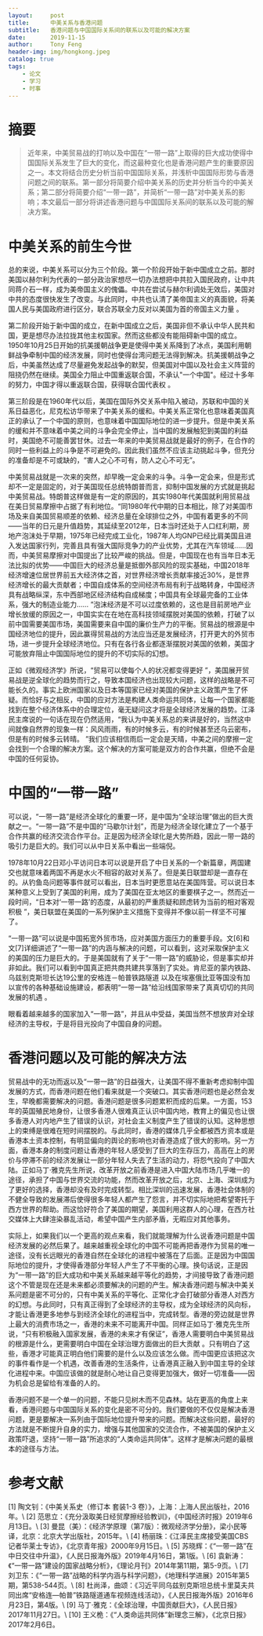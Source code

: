 ```yaml
---
layout:     post
title:      中美关系与香港问题
subtitle:   香港问题与中国国际关系间的联系以及可能的解决方案
date:       2019-11-15
author:     Tony Feng
header-img: img/hongkong.jpeg
catalog: true
tags:
    - 论文
    - 学习
    - 时事
---
```


# 摘要
>近年来，中美贸易战的打响以及中国在“一带一路”上取得的巨大成功使得中国国际关系发生了巨大的变化，而这最种变化也是香港问题产生的重要原因之一。本文将结合历史分析当前中国国际关系，并浅析中国国际形势与香港问题之间的联系。第一部分将简要介绍中美关系的历史并分析当今的中美关系；第二部分将简要介绍“一带一路”，并简析“一带一路”对中美关系的影响；本文最后一部分将讲述香港问题与中国国际关系间的联系以及可能的解决方案。

# 中美关系的前生今世

总的来说，中美关系可以分为三个阶段。第一个阶段开始于新中国成立之前。那时美国以赫尔利为代表的一部分政治家想尽一切办法想把中共拉入国民政府，让中共同蒋介石一样，成为美帝国主义的傀儡。中共在尝试与赫尔利调处无效后，美国对中共的态度很快发生了改变。与此同时，中共也认清了美帝国主义的真面貌，将美国人民与美国政府进行区分，联合苏联全力反对以美国为首的帝国主义力量 。

第二阶段开始于新中国的成立，在新中国成立之后，美国非但不承认中华人民共和国，更是想尽办法拉拢其他主权国家。然而这些都没有能阻碍新中国的成立。1950年10月25日开始的抗美援朝战争更是使得中美关系降到了冰点，美国利用朝鲜战争牵制中国的经济发展，同时也使得台湾问题无法得到解决。抗美援朝战争之后，中美虽然达成了尽量避免发起战争的默契，但美国对中国以及社会主义阵营的阻挠仍然在继续。美国全力阻止中国重返联合国，不承认"一个中国"。经过十多年的努力，中国才得以重返联合国，获得联合国代表权 。

第三阶段是在1960年代以后，美国在国际外交关系中陷入被动，苏联和中国的关系日益恶化，尼克松访华带来了中美关系的缓和。中美关系正常化也意味着美国真正的承认了一个中国的原则，也意味着中国国际地位的进一步提升。但是中美关系的缓和并不意味着中美之间的斗争会完全停止，当中国的发展触犯到美国的利益时，美国绝不可能善罢甘休。过去一年来的中美贸易战就是最好的例子，在合作的同时一些利益上的斗争是不可避免的。因此我们虽然不应该主动挑起斗争，但充分的准备却是不可或缺的，“害人之心不可有，防人之心不可无”。

中美贸易战就是一次来的突然，却早晚一定会来的斗争。斗争一定会来，但是形式却不一定是固定的，对于美国现任总统特朗普而言，抑制中国发展的方式就是挑起中美贸易战。特朗普这样做是有一定的原因的，其实1980年代美国就利用贸易战在美日贸易摩擦中占据了有利地位。“同1980年代中期的日本相比，除了对美国市场及来自美国贸易顺差的依赖、经济总量在全球排位之外，中国有着更多的不同——当年的日元是升值趋势，其延续至2012年，日本当时还处于人口红利期，房地产泡沫处于早期，1975年已经完成工业化，1987年人均GNP已经比肩美国且进入发达国家行列，完善且具有强大国际竞争力的产业优势，尤其在汽车领域……因而，中美贸易摩擦对中国提出了比较严峻的挑战。但是，中国现在也有当年日本无法比拟的优势——中国巨大的经济总量是抵御外部风险的现实基础，中国2018年经济增速位居世界前五大经济体之首，对世界经济增长贡献率接近30%，是世界经济增长的最大贡献者；中国自成体系的空间经济布局有利于战略转身，中国经济具有战略纵深，东中西部地区经济结构自成梯度；中国具有全球最完备的工业体系，强大的制造业能力…… ”泡沫经济是不可以过度依赖的，这也是目前房地产业增长放缓的原因之一，中国实实在在地在高科技领域摆脱对美国的依赖，打破了以前中国需要美国市场，美国需要来自中国的廉价生产力的平衡。贸易战的根源是中国经济地位的提升，因此赢得贸易战的方法应当还是发展经济，打开更大的外贸市场，进一步提升全球经济地位。只有在各行各业都逐渐摆脱对美国的依赖，美国才可能放弃阻止中国国际地位的提升的不切实际的幻想。

正如《微观经济学》所说，“贸易可以使每个人的状况都变得更好 ”，美国展开贸易战是逆全球化的趋势而行之，导致本国经济也出现较大问题，这样的战略是不可能长久的。事实上欧洲国家以及日本等国家已经对美国的保护主义政策产生了怀疑。而恰好与之相反，中国的应对方法是构建人类命运共同体，让每一个国家都能找到在整个经济体系中的合理定位，毫无疑问这才将是全球经济发展的趋势。江泽民主席说的一句话在现在仍然适用，“我认为中美关系总的来讲是好的，当然这中间就像自然界的现象一样：风风雨雨，有的时候多云，有的时候甚至还乌云密布，但是有的时候多云转晴。 ”我们应该相信雨后一定会是天晴，中美之间的摩擦一定会找到一个合理的解决方案。这个解决的方案可能是双方的合作共赢，但绝不会是中国的任何妥协。

# 中国的“一带一路”

可以说，“一带一路”是经济全球化的重要一环，是中国为“全球治理”做出的巨大贡献之一。“一带一路”不是中国的“马歇尔计划”，而是为经济全球化建立了一个基于合作共赢的经济交流合作平台。正是因为经济全球化是大势所趋，因此一带一路的吸引力是巨大的。我们可以从中日关系中看出一些端倪。

1978年10月22日邓小平访问日本可以说是开启了中日关系的一个新篇章，两国建交也就意味着两国不再是水火不相容的敌对关系了。但是美日联盟却是一直存在的。从钓鱼岛问题等事件就可以看出，日本当时更愿意站在美国阵营。可以说日本某种意义上受到了美国的利用，成为了美国在亚太地区的重要棋子之一。然而近一段时间，“日本对‘一带一路’的态度，从最初的严重质疑和顾虑转为当前的相对客观积极 ”，美日联盟在美国的一系列保护主义措施下变得并不像以前一样坚不可摧了。

“一带一路”可以说是中国拓宽外贸市场，应对美国方面压力的重要手段。文[6]和文[7]详细讲述了“一带一路”的内涵与解决的问题，可以看到，这对采取保护主义的美国的压力是巨大的。于是美国就有了关于“一带一路”的威胁论，但是事实却并非如此。我们可以看到中国真正把共商共建共享落到了实处。肯尼亚的蒙内铁路、乌兹别克斯坦长达19公里的安格连－帕普铁路隧道 以及在埃塞俄比亚等国没有加以宣传的各种基础设施建设，都表明“一带一路”给沿线国家带来了真真切切的共同发展的机遇 。

眼看着越来越多的国家加入“一带一路”，并且从中受益，美国当然不想放弃对全球经济的主导权，于是将目光投向了中国自身的问题。

# 香港问题以及可能的解决方法

贸易战中的无功而返以及“一带一路”的日益强大，让美国不得不重新考虑抑制中国发展的方式，而香港问题在他们看来就是一个突破口。其实香港问题也是必然会发生，早晚都需要解决的问题。香港问题是很多问题累积而成的后果。一方面，153年的英国殖民地身份，让很多香港人很难真正认识中国内地，教育上的偏见也让很多香港人对内地产生了错误的认识，对社会主义制度产生了错误的认知。这种思想上的束缚是很难在短时间摆脱的。与此同时，香港的媒体几乎全都被西方资本或是香港本土资本控制，有明显偏向的舆论的影响也对香港造成了很大的影响。另一方面，香港本身的制度问题让香港的年轻人感受到了巨大的生存压力，高高在上的房价与停滞不前的经济发展让一部分年轻人失去了生活的动力，将怨气投向了中国大陆。正如马丁·雅克先生所说，改革开放之前香港是进入中国大陆市场几乎唯一的途径，承担了中国与世界交流的功能，然而改革开放之后，北京、上海、深圳成为了更好的选择，香港却没有及时完成转型。相比深圳的迅速发展，香港社会体制的不健全导致的发展滞后使得很多年轻人都产生了怨言，并不切实际地把希望寄托于西方世界的帮助。而这恰好符合了美国的期望，美国利用这群人的心理，在西方社交媒体上大肆渲染暴乱活动，希望中国产生内部矛盾，无暇应对其他事务。

实际上，如果我们以一个更高的观点来看，我们就能理解为什么说香港问题是中国经济发展的必然后果了。越来越重视全球化的中国不可能再把香港作为贸易的唯一途径，没有长远眼光的香港自然在全球化的进程中被落在了后面。正是因为中国国际地位的提升，才使得香港部分年轻人产生了不平衡的心理。换句话说，正是因为“一带一路”的巨大成功和中美关系越来越平等化的趋势，才间接导致了香港问题这个不管是现在还是未来都必须要解决的问题的产生。解决香港问题与解决中美关系问题是密不可分的，只有中美关系的平等化、正常化才会打破部分香港人对西方的幻想。与此同时，只有真正得到了全球经济的主导权，成为全球经济的风向标，才能让香港更多地参与到经济全球化的进程当中，完成转型。香港的旁边就是世界上最大的消费市场之一，香港的未来不可能离开中国。同样正如马丁·雅克先生所说，“只有积极融入国家发展，香港的未来才有保证”，香港人需要明白中美贸易战的根源是什么，更需要明白中国在全球治理方面做出的巨大贡献 。只有明白了这些，香港才可能真正明白他们需要的是什么以及应该怎么做。而中国更应该把这次的事件看作是一个机遇，改善香港的生活条件，让香港真正融入到中国主导的全球化进程中来。中国应该做的就是耐心地让自己变得更加强大，做好一切准备——因为机会总是留给有准备的人的。

香港问题不是一个单一的问题，不能只见树木而不见森林。站在更高的角度上来看，香港问题与中国国际关系的变化是密不可分的。我们要做的不仅仅是解决香港问题，更是要解决一系列由于国际地位提升带来的问题。而解决这些问题，最好的方法就是不断提升自身的实力，增强与其他国家的交流合作，不被美国的保护主义政策吓退，坚持“一带一路”所追求的“人类命运共同体”。这样才是解决问题的最根本的途径与方法。

# 参考文献

[1] 陶文钊：《中美关系史（修订本 套装1-3 卷）》，上海：上海人民出版社，2016年。\\
[2] 范思立：《充分汲取美日经贸摩擦经验教训》，《中国经济时报》2019年6月13日。\\
[3] 曼昆（美）：《经济学原理（第7版）：微观经济学分册》，梁小民等译，北京：北京大学出版社，2015年。\\
[4] 杨丽珠：《江泽民主席接受美国CBS记者华莱士专访》，《北京青年报》2000年9月15日。\\
[5] 苏晓辉：《“一带一路”在中日交往中升温》，《人民日报海外版》2019年4月16日，第1版。\\
[6] 袁新涛：《“一带一路”建设的国家战略分析》，《理论月刊》2014年第11期，第5-9页。\\
[7] 刘卫东：《“一带一路”战略的科学内涵与科学问题》，《地理科学进展》2015年第5期，第538-544页。\\
[8] 杜尚泽，曲颂：《习近平同乌兹别克斯坦总统卡里莫夫共同出席“安格连—帕普”铁路隧道通车视频连线活动》，《人民日报海外版》2016年6月23日，第4版。\\
[9] 马丁·雅克：《全球治理，中国贡献巨大》，《人民日报》2017年11月27日。\\
[10] 王义桅：《“人类命运共同体”新理念三解》，《北京日报》2017年2月6日。
